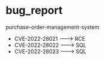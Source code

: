 # bug_report

purchase-order-management-system
- CVE-2022-28021 ---> RCE
- CVE-2022-28022 ---> SQL
- CVE-2022-28023 ---> SQL
